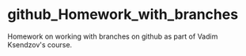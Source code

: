# github_Homework_with_branches
Homework on working with branches on github as part of Vadim Ksendzov's course.
